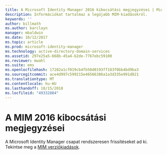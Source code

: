 ```yaml
---
title: A Microsoft Identity Manager 2016 kibocsátási megjegyzései | Microsoft Docs
description: Információkat tartalmaz a legújabb MIM-kiadásokról.
keywords: ''
author: billmath
ms.author: barclayn
manager: mbaldwin
ms.date: 10/12/2017
ms.topic: article
ms.prod: microsoft-identity-manager
ms.technology: active-directory-domain-services
ms.assetid: 297e25a5-668b-45a4-b2de-7767ebc59100
ms.reviewer: mwahl
ms.suite: ems
ms.openlocfilehash: 17282a1cf019cb4fb50d0193ff183f0bb4bd9ba3
ms.sourcegitcommit: ace4d997c599215e46566386a1a3d335e991d821
ms.translationtype: MT
ms.contentlocale: hu-HU
ms.lasthandoff: 10/15/2018
ms.locfileid: "49332884"
---
```

# <a name="release-notes-for-mim-2016"></a>A MIM 2016 kibocsátási megjegyzései
A Microsoft Identity Manager csapat rendszeresen frissítéseket ad ki. Tekintse meg a [MIM verziókiadások](reference/version-history.md).
